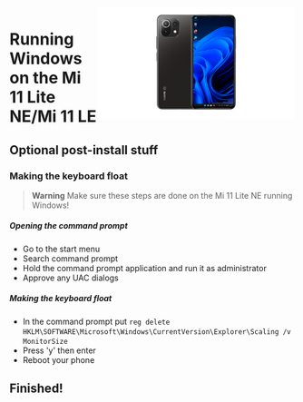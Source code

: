 <img align="right" src="https://github.com/ETCHDEV/Port-Windows-11-Xiaomi-11-Lite-NE/blob/main/1685479766072.png" width="350" alt="Windows 11 Running On a Mi 11 Lite NE">


# Running Windows on the Mi 11 Lite NE/Mi 11 LE

## Optional post-install stuff

### Making the keyboard float

> **Warning** Make sure these steps are done on the Mi 11 Lite NE running Windows!

##### Opening the command prompt

- Go to the start menu
- Search command prompt
- Hold the command prompt application and run it as administrator
- Approve any UAC dialogs

##### Making the keyboard float

- In the command prompt put ```reg delete HKLM\SOFTWARE\Microsoft\Windows\CurrentVersion\Explorer\Scaling /v MonitorSize```
- Press 'y' then enter
- Reboot your phone

## Finished!

